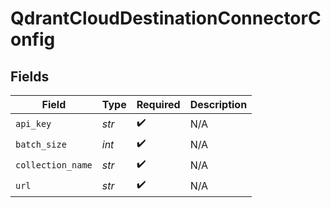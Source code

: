 # QdrantCloudDestinationConnectorConfig


## Fields

| Field              | Type               | Required           | Description        |
| ------------------ | ------------------ | ------------------ | ------------------ |
| `api_key`          | *str*              | :heavy_check_mark: | N/A                |
| `batch_size`       | *int*              | :heavy_check_mark: | N/A                |
| `collection_name`  | *str*              | :heavy_check_mark: | N/A                |
| `url`              | *str*              | :heavy_check_mark: | N/A                |